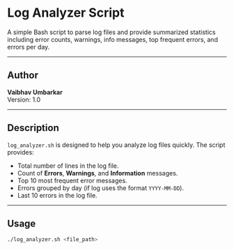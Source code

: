 # Log Analyzer Script

A simple Bash script to parse log files and provide summarized statistics including error counts, warnings, info messages, top frequent errors, and errors per day.

---

## Author

**Vaibhav Umbarkar**  
Version: 1.0  

---

## Description

`log_analyzer.sh` is designed to help you analyze log files quickly. The script provides:

- Total number of lines in the log file.
- Count of **Errors**, **Warnings**, and **Information** messages.
- Top 10 most frequent error messages.
- Errors grouped by day (if log uses the format `YYYY-MM-DD`).
- Last 10 errors in the log file.

---

## Usage

```bash
./log_analyzer.sh <file_path>
